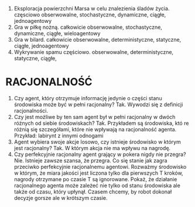 1. Eksploracja powierzchni Marsa w celu znalezienia śladów życia. częsciowo obserwowalne, stochastyczne, dynamiczne, ciągłe, jednoagentowy
2. Gra w piłkę nożną. całkowicie obserwowalne, stochastyczne, dynamiczne, ciągłe, wieloagentowy
3. Gra w bilard. całkowicie obserwowalne, deterministyczne, statyczne, ciągłe, jednoagentowy
4. Wykrywanie spamu częściowo. obserwowalne, deterministyczne, statyczne, ciągłe, 
# RACJONALNOŚĆ
1. Czy agent, który otrzymuje informację jedynie o części stanu środowiska może być w pełni racjonalny? Tak. Wywodzi się z definicji racjonalności.
2. Czy jest możliwe by ten sam agent był w pełni racjonalny w dwóch różnych od siebie środowiskach? Tak. Przykładem są środowiska, któ re różnią się szczegółami, które nie wpływają na racjonalność agenta. Przykład: labirynt z innymi odnogami
3. Agent wybiera swoje akcje losowo, czy istnieje środowisko w którym jest racjonalny?
Tak. W którym akcja nie ma wpływu na nagrodę.
4. Czy perfekcyjnie racjonalny agent grający w pokera nigdy nie przegra?
Nie. Istnieje zawsze szansa, że przegra. Co się stanie jak zagra przeciwko perfekcyjnie racjonalnemu agentowi.
Rozważmy środowisko w którym, że miara jakości jest liczona tylko dla pierwszych T kroków, nagrody otrzymane po czasie T są ignorowane. Pokaż, że działanie racjonalnego agenta może zależeć nie tylko od stanu środowiska ale także od czasu, który upłynął.
Czasem chcemy, by robot dokonał decyzje gorsze ale w krótszym czasie.